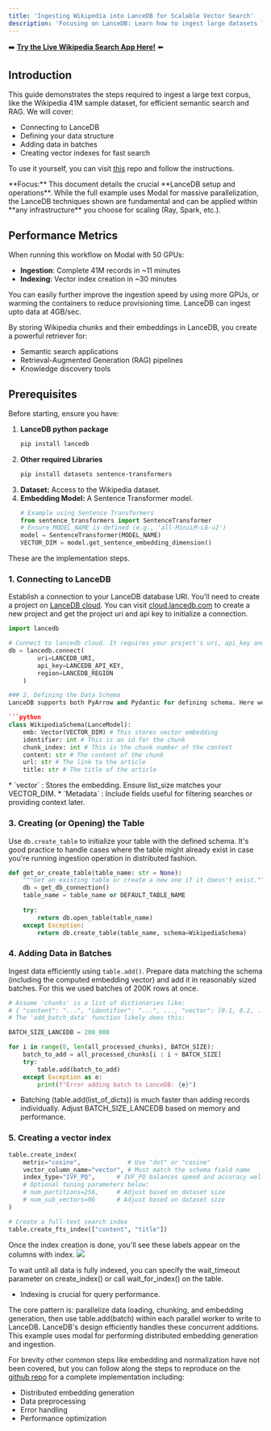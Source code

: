 ```yaml
---
title: 'Ingesting Wikipedia into LanceDB for Scalable Vector Search'
description: 'Focusing on LanceDB: Learn how to ingest large datasets like Wikipedia (41M rows), define schemas, add data, and create indexes for vector search.'
---
```


➡️ **[Try the Live Wikipedia Search App Here!](https://wikisearch-coral.vercel.app/)** ⬅️


## Introduction

This guide demonstrates the steps required to ingest a large text corpus, like the Wikipedia 41M sample dataset, 
for efficient semantic search and RAG. 
We will cover:

* Connecting to LanceDB
* Defining your data structure
* Adding data in batches
* Creating vector indexes for fast search

To use it yourself, you can visit [this](https://github.com/lancedb/saas-examples-large-scale/tree/main/wikipedia-ingest) repo and follow the instructions.

<Info>
**Focus:** This document details the crucial **LanceDB setup and operations**. While the full example 
uses Modal for massive parallelization, the LanceDB techniques shown are fundamental and can be applied 
within **any infrastructure** you choose for scaling (Ray, Spark, etc.).
</Info>

## Performance Metrics
When running this workflow on Modal with 50 GPUs:
* **Ingestion**: Complete 41M records in ~11 minutes
* **Indexing**: Vector index creation in ~30 minutes

<Note> You can easily further improve the ingestion speed by using more GPUs, or warming the containers to reduce 
provisioning time. LanceDB can ingest upto data at 4GB/sec. </Note>

By storing Wikipedia chunks and their embeddings in LanceDB, you create a powerful retriever for:
* Semantic search applications
* Retrieval-Augmented Generation (RAG) pipelines
* Knowledge discovery tools

## Prerequisites

Before starting, ensure you have:

1.  **LanceDB python package**
    ```bash
    pip install lancedb
    ```
2.  **Other required Libraries**
    ```bash
    pip install datasets sentence-transformers
    ```
3.  **Dataset:** Access to the Wikipedia dataset.
4.  **Embedding Model:** A Sentence Transformer model.
    ```python
    # Example using Sentence Transformers
    from sentence_transformers import SentenceTransformer
    # Ensure MODEL_NAME is defined (e.g., 'all-MiniLM-L6-v2')
    model = SentenceTransformer(MODEL_NAME)
    VECTOR_DIM = model.get_sentence_embedding_dimension()
    ```

These are the implementation steps.

### 1. Connecting to LanceDB

Establish a connection to your LanceDB database URI. You'll need to create a project on [LanceDB cloud](https://docs.lancedb.com/enterprise/quickstart). You can visit [cloud.lancedb.com](https://cloud.lancedb.com/) to create a 
new project and get the project uri and api key to initialize a connection.

```python
import lancedb

# Connect to lancedb cloud. It requires your project's uri, api_key and region
db = lancedb.connect(
        uri=LANCEDB_URI,
        api_key=LANCEDB_API_KEY,
        region=LANCEDB_REGION
    )

### 2. Defining the Data Schema
LanceDB supports both PyArrow and Pydantic for defining schema. Here we'll use Pydantic:

```python
class WikipediaSchema(LanceModel):
    emb: Vector(VECTOR_DIM) # This stores vector embedding
    identifier: int # This is an id for the chunk
    chunk_index: int # This is the chunk number of the context
    content: str # The content of the chunk
    url: str # The link to the article
    title: str # The title of the article
```
<Note>
* `vector` : Stores the embedding. Ensure list_size matches your VECTOR_DIM.
* `Metadata` : Include fields useful for filtering searches or providing context later.
</Note>

### 3. Creating (or Opening) the Table
Use `db.create_table` to initialize your table with the defined schema. It's good practice to handle cases 
where the table might already exist in case you're running ingestion operation in distributed fashion.

```python
def get_or_create_table(table_name: str = None):
    """Get an existing table or create a new one if it doesn't exist."""
    db = get_db_connection()
    table_name = table_name or DEFAULT_TABLE_NAME
    
    try:
        return db.open_table(table_name)
    except Exception:
        return db.create_table(table_name, schema=WikipediaSchema)
```

### 4. Adding Data in Batches
Ingest data efficiently using `table.add()`. Prepare data matching the schema (including the computed embedding vector) and add it in reasonably sized batches.
For this we used batches of 200K rows at once.

```python
# Assume 'chunks' is a list of dictionaries like:
# { "content": "...", "identifier": "...", ..., "vector": [0.1, 0.2, ...] }
# The 'add_batch_data' function likely does this:

BATCH_SIZE_LANCEDB = 200_000 

for i in range(0, len(all_processed_chunks), BATCH_SIZE):
    batch_to_add = all_processed_chunks[i : i + BATCH_SIZE]
    try:
        table.add(batch_to_add)
    except Exception as e:
        print(f"Error adding batch to LanceDB: {e}")
```

* <Tip> Batching (table.add(list_of_dicts)) is much faster than adding records individually. Adjust BATCH_SIZE_LANCEDB based on memory and performance.</Tip>

### 5. Creating a vector index

```python
table.create_index(
    metric="cosine",             # Use "dot" or "cosine"
    vector_column_name="vector", # Must match the schema field name
    index_type="IVF_PQ",      # IVF_PQ balances speed and accuracy well. LanceDB also supports other vector indices
    # Optional tuning parameters below:
    # num_partitions=256,     # Adjust based on dataset size
    # num_sub_vectors=96      # Adjust based on dataset size
)

# Create a full-text search index
table.create_fts_index(["content", "title"])
```
Once the index creation is done, you'll see these labels appear on the columns with index.
<img src="/images/app-gallery/indexed-table.png" />

<Note>
To wait until all data is fully indexed, you can specify the wait_timeout parameter on create_index() or call wait_for_index() on the table.
</Note>

* Indexing is crucial for query performance.


The core pattern is: parallelize data loading, chunking, and embedding generation, then use table.add(batch) 
within each parallel worker to write to LanceDB. LanceDB's design efficiently handles these concurrent additions.
This example uses modal for performing distributed embedding generation and ingestion.

For brevity other common steps like embedding and normalization have not been covered, but you can follow along 
the steps to reproduce on the [github repo](https://github.com/lancedb/saas-examples-large-scale/tree/main/wikipedia-ingest) for a complete implementation including:

* Distributed embedding generation
* Data preprocessing
* Error handling
* Performance optimization
